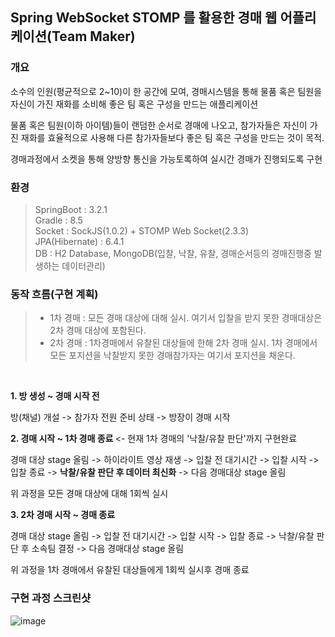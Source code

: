 ## Spring WebSocket STOMP 를 활용한 경매 웹 어플리케이션(Team Maker) ##

### 개요 ###
소수의 인원(평균적으로 2~10)이 한 공간에 모여, 경매시스템을 통해 물품 혹은 팀원을 자신이 가진 재화를 소비해 좋은 팀 혹은 구성을 만드는 애플리케이션

물품 혹은 팀원(이하 아이템)들이 랜덤한 순서로 경매에 나오고, 참가자들은 자신이 가진 재화를 효율적으로 사용해 다른 참가자들보다 좋은 팀 혹은 구성을 만드는 것이 목적.

경매과정에서 소켓을 통해 양방향 통신을 가능토록하여 실시간 경매가 진행되도록 구현 


### 환경 ###

> SpringBoot : 3.2.1  
> Gradle : 8.5  
> Socket : SockJS(1.0.2) + STOMP Web Socket(2.3.3)  
> JPA(Hibernate) : 6.4.1    
> DB : H2 Database, MongoDB(입찰, 낙찰, 유찰, 경매순서등의 경매진행중 발생하는 데이터관리)

### 동작 흐름(구현 계획) ###

> * 1차 경매 : 모든 경매 대상에 대해 실시. 여기서 입찰을 받지 못한 경매대상은 2차 경매 대상에 포함된다.
> * 2차 경매 : 1차경매에서 유찰된 대상들에 한해 2차 경매 실시. 1차 경매에서 모든 포지션을 낙찰받지 못한 경매참가자는 여기서 포지션을 채운다.  
  
<br>

<b> 1. 방 생성 ~ 경매 시작 전 </b>

방(채널) 개설 -> 참가자 전원 준비 상태 -> 방장이 경매 시작

<b> 2. 경매 시작 ~ 1차 경매 종료 </b>   <- 현재 1차 경매의 '낙찰/유찰 판단'까지 구현완료 

경매 대상 stage 올림 -> 하이라이트 영상 재생 -> 입찰 전 대기시간 -> 입찰 시작 -> 입찰 종료 -> <strong>낙찰/유찰 판단 후 데이터 최신화</strong>
-> 다음 경매대상 stage 올림

위 과정을 모든 경매 대상에 대해 1회씩 실시

<b> 3. 2차 경매 시작 ~ 경매 종료 </b>

경매 대상 stage 올림 -> 입찰 전 대기시간 -> 입찰 시작 -> 입찰 종료 -> 낙찰/유찰 판단 후 소속팀 결정
-> 다음 경매대상 stage 올림

위 과정을 1차 경매에서 유찰된 대상들에게 1회씩 실시후 경매 종료

### 구현 과정 스크린샷 ###

![image](https://github.com/sungwoon129/TeamMaker/assets/43958570/c5198ac8-f8e0-4998-b50a-0bed352aab6f)